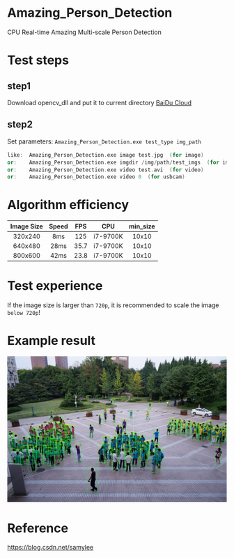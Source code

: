 # Amazing_Person_Detection
CPU Real-time Amazing Multi-scale Person Detection
# Test steps
## step1
Download opencv_dll and put it to current directory [BaiDu Cloud](https://pan.baidu.com/s/14VIsF6PD6ktU7ctUh301wA)
## step2
Set parameters:
`Amazing_Person_Detection.exe test_type img_path`
```cpp
like:  Amazing_Person_Detection.exe image test.jpg  (for image)
or:    Amazing_Person_Detection.exe imgdir /img/path/test_imgs  (for imgdir)
or:    Amazing_Person_Detection.exe video test.avi  (for video)
or:    Amazing_Person_Detection.exe video 0  (for usbcam)
```
# Algorithm efficiency
| Image Size | Speed | FPS | CPU | min_size |
|:------:|:------:|:------:|:------:|:------:|
| 320x240  | 8ms |125| i7-9700K | 10x10 |
| 640x480  | 28ms |35.7| i7-9700K | 10x10 |
| 800x600  | 42ms |23.8| i7-9700K | 10x10 |
# Test experience
If the image size is larger than `720p`, it is recommended to scale the image `below 720p`!
# Example result
![image](https://github.com/samylee/Amazing_Person_Detection/blob/master/result.jpg)
# Reference
https://blog.csdn.net/samylee
